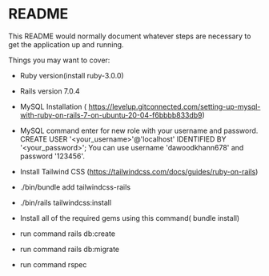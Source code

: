 # README

This README would normally document whatever steps are necessary to get the
application up and running.

Things you may want to cover:

* Ruby version(install ruby-3.0.0)


* Rails version 7.0.4


* MySQL Installation ( https://levelup.gitconnected.com/setting-up-mysql-with-ruby-on-rails-7-on-ubuntu-20-04-f6bbbb833db9)


* MySQL command enter for new role with your username and password. 
CREATE USER '<your_username>'@'localhost' IDENTIFIED BY '<your_password>';
You can use username 'dawoodkhann678' and password '123456'.

* Install Tailwind CSS (https://tailwindcss.com/docs/guides/ruby-on-rails)


* ./bin/bundle add tailwindcss-rails


* ./bin/rails tailwindcss:install


* Install all of the required gems using this command( bundle install)


* run command rails db:create


* run command rails db:migrate 


* run command rspec



